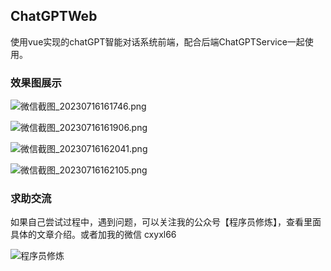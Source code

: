 ## ChatGPTWeb

使用vue实现的chatGPT智能对话系统前端，配合后端ChatGPTService一起使用。



### 效果图展示

![微信截图_20230716161746.png](https://www.jingyoushui.cn/image/0012c158-9445-4cdf-b3d6-712d2bf34453.png)

![微信截图_20230716161906.png](https://www.jingyoushui.cn/image/9bb03de5-17d9-4666-89f7-38e8e40383b2.png)

![微信截图_20230716162041.png](https://www.jingyoushui.cn/image/12a4c797-e722-49b3-8271-61a873df0de4.png)

![微信截图_20230716162105.png](https://www.jingyoushui.cn/image/9d11c994-5a49-4f12-8070-6474216a8788.png)



### 求助交流

如果自己尝试过程中，遇到问题，可以关注我的公众号【程序员修炼】，查看里面具体的文章介绍。或者加我的微信 cxyxl66

![程序员修炼](https://www.jingyoushui.cn/image/e6ea2efe-d0d7-487a-b7a5-c8bf0ee7d005.jpg)